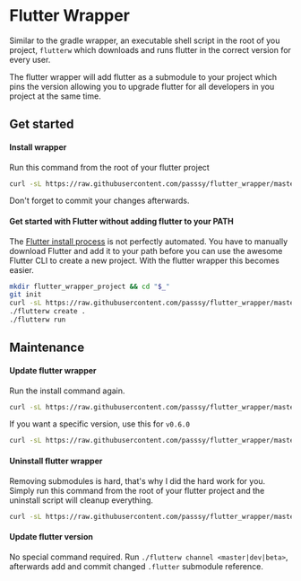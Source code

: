 # Flutter Wrapper

Similar to the gradle wrapper, an executable shell script in the root of you project, `flutterw` which downloads and runs flutter in the correct version for every user.

The flutter wrapper will add flutter as a submodule to your project which pins the version allowing you to upgrade flutter for all developers in you project at the same time.

## Get started

#### Install wrapper

Run this command from the root of your flutter project

```bash
curl -sL https://raw.githubusercontent.com/passsy/flutter_wrapper/master/install.sh | bash -
```
Don't forget to commit your changes afterwards.


#### Get started with Flutter without adding flutter to your PATH

The [Flutter install process](https://flutter.io/setup-macos/#get-sdk) is not perfectly automated. You have to manually download Flutter and add it to your path before you can use the awesome Flutter CLI to create a new project. With the flutter wrapper this becomes easier.

```bash
mkdir flutter_wrapper_project && cd "$_"
git init
curl -sL https://raw.githubusercontent.com/passsy/flutter_wrapper/master/install.sh | bash -
./flutterw create .
./flutterw run
```

## Maintenance

#### Update flutter wrapper

Run the install command again.

```bash
curl -sL https://raw.githubusercontent.com/passsy/flutter_wrapper/master/install.sh | bash -
```

If you want a specific version, use this for `v0.6.0`

```bash
curl -sL https://raw.githubusercontent.com/passsy/flutter_wrapper/master/install.sh | bash /dev/stdin -t v0.6.0
```

#### Uninstall flutter wrapper

Removing submodules is hard, that's why I did the hard work for you.
Simply run this command from the root of your flutter project and the uninstall script will cleanup everything.

```bash
curl -sL https://raw.githubusercontent.com/passsy/flutter_wrapper/master/uninstall.sh | bash -
```

#### Update flutter version

No special command required. Run `./flutterw channel <master|dev|beta>`, afterwards add and commit changed `.flutter` submodule reference.
